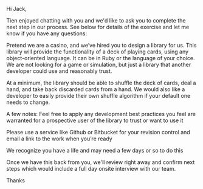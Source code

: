 Hi Jack,

Tien enjoyed chatting with you and we'd like to ask you to complete the next step in our process. See below for details of the exercise and let me know if you have any questions:

Pretend we are a casino, and we’ve hired you to design a library for us. This library will provide the functionality of a deck of playing cards, using any object-oriented language. It can be in Ruby or the language of your choice. We are not looking for a game or simulation, but just a library that another developer could use and reasonably trust.

At a minimum, the library should be able to shuffle the deck of cards, deal a hand, and take back discarded cards from a hand. We would also like a developer to easily provide their own shuffle algorithm if your default one needs to change.

A few notes:
Feel free to apply any development best practices you feel are warranted for a prospective user of the library to trust or want to use it

Please use a service like Github or Bitbucket for your revision control and email a link to the work when you’re ready

We recognize you have a life and may need a few days or so to do this

Once we have this back from you, we'll review right away and confirm next steps which would include a full day onsite interview with our team.

Thanks
